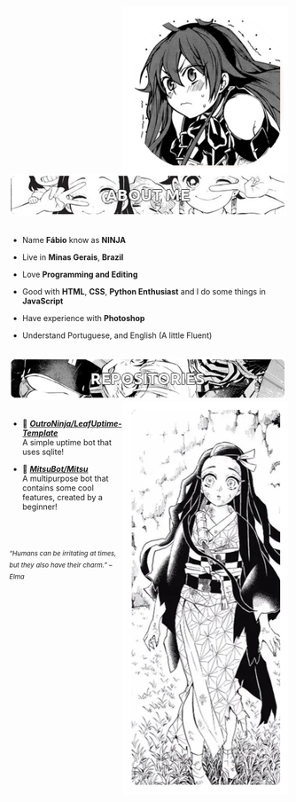 <img src="./img/profile.png" width="300" align="right"/>
<br/>
<img src="./img/aboutme.png" width="500" />
<br/>
<br/>
  
- Name **Fábio** know as **NINJA**

- Live in **Minas Gerais**, **Brazil**

- Love **Programming and Editing**

- Good with **HTML**, **CSS**, **Python Enthusiast** and I do some things in **JavaScript**

- Have experience with **Photoshop**

- Understand Portuguese, and English (A little Fluent)

<br/>
<img src="./img/repo.png" width="500" />
<img src="./img/banner.png" width="300" align="right" />
<br/>
<br/>
  
- 📘 [***OutroNinja/LeafUptime-Template***](https://github.com/OutroNinja/LeafUptime-Template) <br/>
  A simple uptime bot that uses sqlite!

- 📕 [***MitsuBot/Mitsu***](https://github.com/MitsuBot/Mitsu) <br/>
  A multipurpose bot that contains some cool features, created by a beginner!

<br/><br/>
  
<sub> *“Humans can be irritating at times, but they also have their charm.” – Elma* </sub>
<!--
<img src="https://metrics.lecoq.io/Eilaluth?template=classic&base.header=0&base.activity=0&base.community=0&base.repositories=0&base.metadata=0&repositories=1&repositories=100&repositories.batch=100&repositories.forks=false&repositories.affiliations=owner&repositories.featured=Eilaluth%2FAyano%2CEilaluth%2FKyoko%2CEilaluth%2FKanna%2CEilaluth%2FHotaru%2CEilaluth%2FMocha&config.timezone=Asia%2FJakart"  />
-->
</div>
